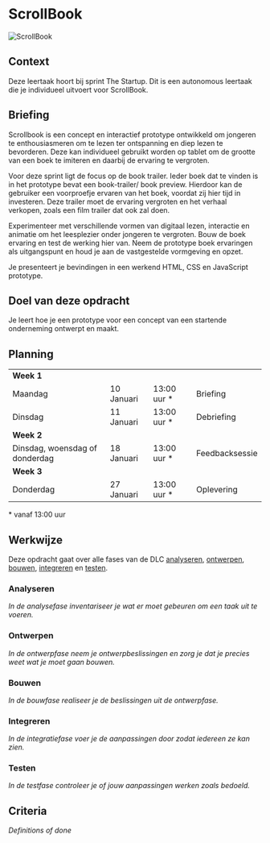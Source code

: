 # ScrollBook

![ScrollBook]()

## Context
Deze leertaak hoort bij sprint The Startup. Dit is een autonomous leertaak die je individueel uitvoert voor ScrollBook.

## Briefing
Scrollbook is een concept en interactief prototype ontwikkeld om jongeren te enthousiasmeren om te lezen ter ontspanning en diep lezen te bevorderen. Deze kan individueel gebruikt worden op tablet om de grootte van een boek te imiteren en daarbij de ervaring te vergroten. 
 
Voor deze sprint ligt de focus op de book trailer. Ieder boek dat te vinden is in het prototype bevat een book-trailer/ book preview. Hierdoor kan de gebruiker een voorproefje ervaren van het boek, voordat zij hier tijd in investeren. Deze trailer moet de ervaring vergroten en het verhaal verkopen, zoals een film trailer dat ook zal doen. 
 
Experimenteer met verschillende vormen van digitaal lezen, interactie en animatie om het leesplezier onder jongeren te vergroten. Bouw de boek ervaring en test de werking hier van. Neem de prototype boek ervaringen als uitgangspunt en houd je aan de vastgestelde vormgeving en opzet. 
 
Je presenteert je bevindingen in een werkend HTML, CSS en JavaScript prototype. 

## Doel van deze opdracht
Je leert hoe je een prototype voor een concept van een startende onderneming ontwerpt en maakt.

## Planning

<table>
    <tr>
        <td colspan="4"><b>Week 1</b></td>
    </tr>
    <tr>
        <td>Maandag</td>
        <td>10 Januari</td>
        <td>13:00 uur *</td>
        <td>Briefing</td>
    </tr>
    <tr>
        <td>Dinsdag</td>
        <td>11 Januari</td>
        <td>13:00 uur *</td>
        <td>Debriefing</td>
    </tr>
    <tr>
        <td colspan="4"><b>Week 2</b></td>
    </tr>
    <tr>
        <td>Dinsdag, woensdag of donderdag</td>
        <td>18 Januari</td>
        <td>13:00 uur *</td>
        <td>Feedbacksessie</td>
    </tr>
    <tr>
        <td colspan="4"><b>Week 3</b></td>
    </tr>
    <tr>
        <td>Donderdag</td>
        <td>27 Januari</td>
        <td>13:00 uur *</td>
        <td>Oplevering</td>
    </tr>
</table>
* vanaf 13:00 uur

## Werkwijze
Deze opdracht gaat over alle fases van de DLC [analyseren](#analyseren), [ontwerpen](#ontwerpen), [bouwen](#bouwen), [integreren](#integreren) en [testen](#testen).

### Analyseren
*In de analysefase inventariseer je wat er moet gebeuren om een taak uit te voeren.*

### Ontwerpen
*In de ontwerpfase neem je ontwerpbeslissingen en zorg je dat je precies weet wat je moet gaan bouwen.*

### Bouwen
*In de bouwfase realiseer je de beslissingen uit de ontwerpfase.*

### Integreren
*In de integratiefase voer je de aanpassingen door zodat iedereen ze kan zien.*

### Testen
*In de testfase controleer je of jouw aanpassingen werken zoals bedoeld.*

## Criteria
*Definitions of done*
